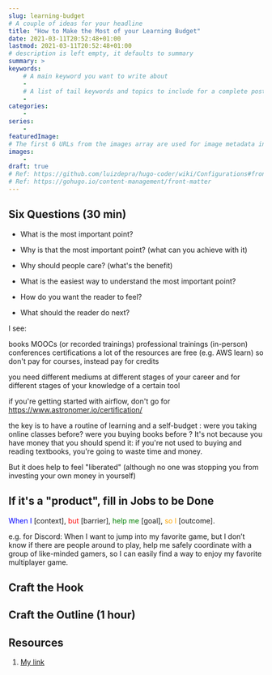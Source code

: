 ```yaml
---
slug: learning-budget
# A couple of ideas for your headline
title: "How to Make the Most of your Learning Budget"
date: 2021-03-11T20:52:48+01:00
lastmod: 2021-03-11T20:52:48+01:00
# description is left empty, it defaults to summary
summary: >
keywords:
    # A main keyword you want to write about
    -
    # A list of tail keywords and topics to include for a complete post
    -
categories:
    -
series:
    -
featuredImage:
# The first 6 URLs from the images array are used for image metadata in the OpenGraph internal hugo template
images:
    -
draft: true
# Ref: https://github.com/luizdepra/hugo-coder/wiki/Configurations#front-matter
# Ref: https://gohugo.io/content-management/front-matter
---
```


<!--
Checklist before publication
- Review Headlines: Talk benefits, not details. Keep it short
- Review Content skimming: Break it down with bullet points, bolding, spacing
- Review Story: do I have a beginning, a middle, and end? do I tell my emotions?
e.g. storyline of a side project: life before the solution / my approach to solving it / complications I faced / end results / what woul I do differently
-->

## Six Questions (30 min)

- What is the most important point?



- Why is that the most important point? (what can you achieve with it)
- Why should people care? (what's the benefit)
- What is the easiest way to understand the most important point?
- How do you want the reader to feel?
- What should the reader do next?


I see:

books
MOOCs (or recorded trainings)
professional trainings (in-person)
conferences
certifications
a lot of the resources are free (e.g. AWS learn)
so don't pay for courses, instead pay for credits

you need different mediums at different stages of your career and for different stages of your knowledge of a certain tool

if you're getting started with airflow, don't go for https://www.astronomer.io/certification/

the key is to have a routine of learning and a self-budget : were you taking online classes before? were you buying books before ?
It's not because you have money that you should spend it: if you're not used to buying and reading textbooks, you're going to waste time and money.

But it does help to feel "liberated" (although no one was stopping you from investing your own money in yourself)

## If it's a "product", fill in Jobs to be Done

<span style="color:blue">When I</span> [context],
<span style="color:red">but</span> [barrier],
<span style="color:green">help me</span> [goal],
<span style="color:orange">so I</span> [outcome].

e.g. for Discord: When I want to jump into my favorite game, but I don’t know if there are people around to play, help me safely coordinate with a group of like-minded gamers, so I can easily find a way to enjoy my favorite multiplayer game.

## Craft the Hook

## Craft the Outline (1 hour)
<!-- bullet points or headlines and sub-headlines -->

## Resources

<!-- A list of external sites you can link to -->
1. [My link](url)
